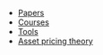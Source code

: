 - [Papers](/papers/README.md)
- [Courses](/courses/README.md)
- [Tools](/实用工具/README.md)
- [Asset pricing theory](/Asset_pricing_theory/README.md)